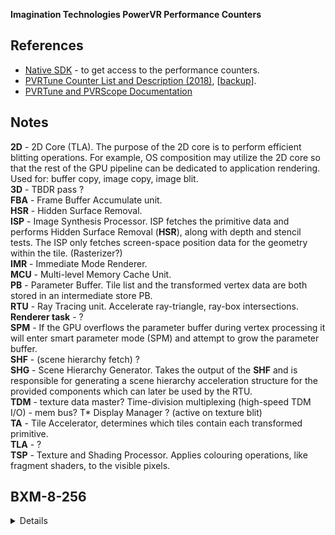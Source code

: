 **Imagination Technologies PowerVR Performance Counters**

## References

* [Native SDK](https://github.com/powervr-graphics/Native_SDK) - to get access to the performance counters.
* [PVRTune Counter List and Description (2018)](https://cdn.imgtec.com/sdk-documentation/PVRTune.Counter%20List%20and%20Description.pdf), [[backup](../pdf/PVRTune_Counter_List_and_Description.pdf)].
* [PVRTune and PVRScope Documentation](https://docs.imgtec.com/tools-manuals/pvrtune-manual/html/configComplete/index.html)

## Notes

**2D** - 2D Core (TLA). The purpose of the 2D core is to perform efficient blitting operations. For example, OS composition may utilize the 2D core so that the rest of the GPU pipeline can be dedicated to application rendering. Used for: buffer copy, image copy, image blit.<br/>
**3D** - TBDR pass ?<br/>
**FBA** - Frame Buffer Accumulate unit.<br/>
**HSR** - Hidden Surface Removal.<br/>
**ISP** - Image Synthesis Processor. ISP fetches the primitive data and performs Hidden Surface Removal (**HSR**), along with depth and stencil tests. The ISP only fetches screen-space position data for the geometry within the tile. (Rasterizer?)<br/>
**IMR** - Immediate Mode Renderer.<br/>
**MCU** - Multi-level Memory Cache Unit.<br/>
**PB** - Parameter Buffer. Tile list and the transformed vertex data are both stored in an intermediate store PB.<br/>
**RTU** - Ray Tracing unit. Accelerate ray-triangle, ray-box intersections.<br/>
**Renderer task** - ?<br/>
**SPM** - If the GPU overflows the parameter buffer during vertex processing it will enter smart parameter mode (SPM) and attempt to grow the parameter buffer.<br/>
**SHF** - (scene hierarchy fetch) ?<br/>
**SHG** - Scene Hierarchy Generator. Takes the output of the **SHF** and is responsible for generating a scene hierarchy acceleration structure for the provided components which can later be used by the RTU.<br/>
**TDM** - texture data master? Time-division multiplexing (high-speed TDM I/O) - mem bus? T* Display Manager ? (active on texture blit)<br/>
**TA** - Tile Accelerator, determines which tiles contain each transformed primitive.<br/>
**TLA** - ?<br/>
**TSP** - Texture and Shading Processor. Applies colouring operations, like fragment shaders, to the visible pixels.<br/>


## BXM-8-256

<details>

| name | units | desc |
|---|---|---|
| Frame time | seconds | Average time it has taken the GPU to process a frame over the selected period. [[ref](https://docs.imgtec.com/tools-manuals/pvrtune-manual/html/pvrtune-manual/topics/counters/frame-time.html)] |
| Frames per second (FPS) | 1/seconds | [[ref](https://docs.imgtec.com/tools-manuals/pvrtune-manual/html/pvrtune-manual/topics/counters/frames-per-second.html)] |
| Geometry active | % | [Tiler active?](https://docs.imgtec.com/tools-manuals/pvrtune-manual/html/pvrtune-manual/topics/counters/tiler-active.html) |
| Geometry time per frame | seconds | [Tiles time per frame?](https://docs.imgtec.com/tools-manuals/pvrtune-manual/html/pvrtune-manual/topics/counters/tiler-time-per-frame.html) |
| Geometry time | seconds | |
| GPU clock speed | MHz | On many modern devices, the GPU clock speed will be change dynamically depending on the workload of the GPU and the thermal limits of the chip. [[ref](https://docs.imgtec.com/tools-manuals/pvrtune-manual/html/pvrtune-manual/topics/counters/gpu-clock-speed.html)] |
| GPU memory interface load | % | Total utilisation of the GPU memory bus, for both read and write memory operations over the GPU memory interface within the current period. [[ref](https://docs.imgtec.com/tools-manuals/pvrtune-manual/html/pvrtune-manual/topics/counters/gpu-memory-interface-load.html)] |
| GPU memory read bytes per second | bytes/second | GPU is reading data from the system memory bus in bytes/sec. [[ref](https://docs.imgtec.com/tools-manuals/pvrtune-manual/html/pvrtune-manual/topics/counters/gpu-memory-read-rate.html)] |
| GPU memory total bytes per second | bytes/second | GPU is reading or writing data over the system memory bus in bytes/sec. [[ref](https://docs.imgtec.com/tools-manuals/pvrtune-manual/html/pvrtune-manual/topics/counters/gpu-memory-total-rate.html)] |
| GPU memory write bytes per second | bytes/second | GPU is writing data to the system memory bus in bytes/sec. [[ref](https://docs.imgtec.com/tools-manuals/pvrtune-manual/html/pvrtune-manual/topics/counters/gpu-memory-write-rate.html)] |
| Renderer active | % | Percentage of time that Renderer tasks were active. Renderer time refers to any time that is spent processing pixels and shading them. This includes the ISP (Image Synthesis Processor), Texturing and Shader Processor units. [[ref](https://docs.imgtec.com/tools-manuals/pvrtune-manual/html/pvrtune-manual/topics/counters/renderer-active.html)] |
| Renderer time per frame | seconds | Time spent processing Renderer tasks (in seconds) during the specified period. [[ref](https://docs.imgtec.com/tools-manuals/pvrtune-manual/html/pvrtune-manual/topics/counters/renderer-time-per-frame.html)] |
| Renderer time | seconds | |
| SPM active | % | Percentage of Renderer task which are due to SPM. [[ref](https://docs.imgtec.com/tools-manuals/pvrtune-manual/html/pvrtune-manual/topics/counters/spm-active.html)] |
| TDM active | seconds | |
| TDM time per frame | seconds | |
| TDM time | seconds | |
| **Tiler** | - |
| Triangle ratio | % | Ratio of triangles output from the Tiler over triangles input to the Tiler. [[ref](https://docs.imgtec.com/tools-manuals/pvrtune-manual/html/pvrtune-manual/topics/counters/triangle-ratio.html)] |
| Triangles input per frame |  | Total number of triangles submitted to the Tiler per frame. [[ref](https://docs.imgtec.com/tools-manuals/pvrtune-manual/html/pvrtune-manual/topics/counters/triangles-input-per-frame.html)] |
| Triangles input per second | 1/seconds | Total number of triangles submitted to the Tiler per second. [[ref](https://docs.imgtec.com/tools-manuals/pvrtune-manual/html/pvrtune-manual/topics/counters/triangles-input-per-second.html)] |
| Triangles output per frame | | Total triangles written to the Parameter Buffer per-frame after back-face, off-screen and sub-pixel culling. [[ref](https://docs.imgtec.com/tools-manuals/pvrtune-manual/html/pvrtune-manual/topics/counters/triangles-output-per-frame.html)] |
| Triangles output per second | 1/seconds | Total triangles written to the Parameter Buffer per-second after back-face, off-screen and sub-pixel culling. [[ref](https://docs.imgtec.com/tools-manuals/pvrtune-manual/html/pvrtune-manual/topics/counters/triangles-output-per-second.html)] |
| Vertices per triangle | | Average number of vertices per triangle. This is calculated as the number of input vertices processed divided by the number of input triangles processed. This counter gives an indication of how efficiently transformed vertices are shared between triangles. [[ref](https://docs.imgtec.com/tools-manuals/pvrtune-manual/html/pvrtune-manual/topics/counters/vertices-per-triangle.html)] |
| **Renderer** | - |
| HSR efficiency | % | Effectiveness of the Hidden Surface Removal (HSR) engine, rejecting obscured pixels before they get processed. [[ref](https://docs.imgtec.com/tools-manuals/pvrtune-manual/html/pvrtune-manual/topics/counters/hsr-efficiency.html)] |
| ISP pixel load | % | Percentage of the time that the Image Synthesis Processor (ISP) pixel-processing is busy. [[ref](https://docs.imgtec.com/tools-manuals/pvrtune-manual/html/pvrtune-manual/topics/counters/isp-pixel-load.html)] |
| ISP tiles in flight | % | |
| **Shader** | - |
| Compute kernels per frame |  | Number of compute invocations per frame. [[az](https://github.com/azhirnov)] |
| Compute kernels per second | 1/seconds | Number of compute invocations per second. [[az](https://github.com/azhirnov)] |
| Cycles per compute kernel | Hz? | Average number of cycles that the Shader Processor has spent processing compute kernels (compute shader invocations). [[az](https://github.com/azhirnov)] |
| Cycles per pixel | Hz? | Average number of cycles that the Shader Processor has spent processing fragments. [[ref](https://docs.imgtec.com/tools-manuals/pvrtune-manual/html/pvrtune-manual/topics/counters/cycles-per-pixel.html)] |
| Cycles per vertex | Hz? | Average number of clock cycles that the Shader Engine has spent processing vertices. [[ref](https://docs.imgtec.com/tools-manuals/pvrtune-manual/html/pvrtune-manual/topics/counters/cycles-per-vertex.html)] |
| Pipelines starved | % | Tiles, Rasterizer, ... has not work? |
| Primary ALU Pipeline starved | % | ALU has no work because of memory access? |
| Processing load: compute | % | Average compute workload of the Shader Processor. A high value indicates that a large percentage of the Shader’s workload has been spent executing compute kernels. [[ref](https://docs.imgtec.com/tools-manuals/pvrtune-manual/html/pvrtune-manual/topics/counters/processing-load-compute.html)] |
| Processing load: pixel | % | Average pixel workload of the Shader Processor. A high value indicates that a large percentage of the Shader’s workload has been spent shading fragments. [[ref](https://docs.imgtec.com/tools-manuals/pvrtune-manual/html/pvrtune-manual/topics/counters/processing-load-pixel.html)] |
| Processing load: vertex | % | Average vertex workload of the Shader Processor. A high value indicates that a large percentage of the Shader’s workload has been spent shading vertices. [[ref](https://docs.imgtec.com/tools-manuals/pvrtune-manual/html/pvrtune-manual/topics/counters/processing-load-vertex.html)] |
| Register overload: pixel<br/> Register overload: vertex | % | This counter indicates when the hardware is under register pressure. Register pressure means we cannot queue as many tasks to the hardware due to register requirements being too high. This reduces latency and bandwidth tolerance because we have less tasks available to switch to - hiding these stalls. [[ref](https://docs.imgtec.com/tools-manuals/pvrtune-manual/html/pvrtune-manual/topics/counters/register-overload.html)] |
| Shaded pixels per frame | | Total number of pixels that the Shader unit has processed per frame. This includes the number of pixels visible and blended. [[ref](https://docs.imgtec.com/tools-manuals/pvrtune-manual/html/pvrtune-manual/topics/counters/shaded-pixels-per-frame.html)] |
| Shaded pixels per second | 1/seconds | Total number of pixels that the Shader unit has processed per second. This includes the number of pixels visible and blended. [[ref](https://docs.imgtec.com/tools-manuals/pvrtune-manual/html/pvrtune-manual/topics/counters/shaded-pixels-per-second.html)] |
| Shaded vertices per frame |  | Total number of vertices that the Shader unit has processed per frame. [[ref](https://docs.imgtec.com/tools-manuals/pvrtune-manual/html/pvrtune-manual/topics/counters/shaded-vertices-per-frame.html)] |
| Shaded vertices per second | 1/seconds | Total number of vertices that the Shader unit has processed per second. [[ref](https://docs.imgtec.com/tools-manuals/pvrtune-manual/html/pvrtune-manual/topics/counters/shaded-vertices-per-second.html)] |
| Shader processing load | % | Average workload of the Shader Processor, i.e. when it is processing vertices, pixels or compute. [[ref](https://docs.imgtec.com/tools-manuals/pvrtune-manual/html/pvrtune-manual/topics/counters/shader-processing-load.html)] |
| **Texturing** | - |
| Texture fetches per pixel | | |
| Texture filter cycles per fetch | Hz? | |
| Texture filter input load | % | |
| Texture filter load | % | |
| Texture read cycles per fetch | Hz? | |
| Texture read stall | % | |

</details>
